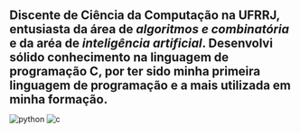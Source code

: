 <span style= "font-size: 1.5em;">**Discente de Ciência da Computação na UFRRJ, entusiasta da área de *algoritmos e combinatória* e da aréa de
*inteligência artificial*. Desenvolvi sólido conhecimento na linguagem de programação C, por ter sido minha
primeira linguagem de programação e a mais utilizada em minha formação.**</span>



![python](https://img.shields.io/badge/Python-3776AB?style=for-the-badge&logo=python&logoColor=white) ![c](https://img.shields.io/badge/C-00599C?style=for-the-badge&logo=c&logoColor=white)
